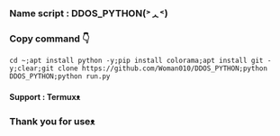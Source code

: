 ### Name script : DDOS_PYTHON(˃ᆺ˂)

### Copy command 👇
```
cd ~;apt install python -y;pip install colorama;apt install git -y;clear;git clone https://github.com/Woman010/DDOS_PYTHON;python DDOS_PYTHON;python run.py
```
#### Support : Termuxᴥ︎︎︎
### Thank you for useᴥ︎︎︎
